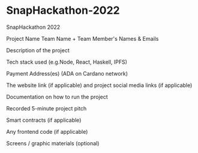# SnapHackathon-2022
SnapHackathon 2022


Project Name Team Name + Team Member's Names & Emails

Description of the project

Tech stack used (e.g.Node, React, Haskell, IPFS)

Payment Address(es) (ADA on Cardano network)

The website link (if applicable) and project social media links (if applicable)

Documentation on how to run the project

Recorded 5-minute project pitch

Smart contracts (if applicable)

Any frontend code (if applicable)

Screens / graphic materials (optional)

